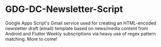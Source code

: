 # GDG-DC-Newsletter-Script
Google Apps Script's Gmail service used for creating an HTML-encoded newsletter draft (email) template based on news/media content from Android and Flutter Weekly subscriptions via heavy use of regex pattern matching. More to come!
